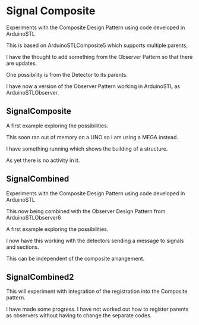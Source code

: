 # Signal Composite

Experiments with the Composite Design Pattern using code developed in ArduinoSTL

This is based on ArduinoSTLComposite5 which supports multiple parents,

I have the thought to add something from the Observer Pattern so that there are updates.

One possibility is from the Detector to its parents.

I have now a version of the Observer Pattern working in ArduinoSTL as ArduinoSTLObserver.

## SignalComposite

A first example exploring the possibilities.

This soon ran out of memory on a UNO so I am using a MEGA instead.

I have something running which shows the building of a structure.

As yet there is no activity in it.

## SignalCombined

Experiments with the Composite Design Pattern using code developed in ArduinoSTL

This now being combined with the Observer Design Pattern from ArduinoSTLObserver6

A first example exploring the possibilities.

I now have this working with the detectors sending a message to signals and sections.

This can be independent of the composite arrangement.

## SignalCombined2

This will experiment with integration of the registration into the Composite pattern.

I have made some progress. I have not worked out how to register parents as observers without having to change the separate codes.

